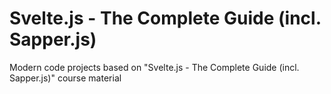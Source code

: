 # Svelte.js - The Complete Guide (incl. Sapper.js)

Modern code projects based on "Svelte.js - The Complete Guide (incl. Sapper.js)" course material
